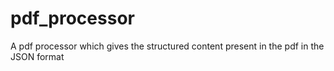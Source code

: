 # pdf_processor
A pdf processor which gives the structured content present in the pdf in the JSON format
